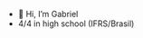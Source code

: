 - 👋 Hi, I’m Gabriel 
- 4/4 in high school (IFRS/Brasil)

<!---
prodigiousX7/prodigiousX7 is a ✨ special ✨ repository because its `README.md` (this file) appears on your GitHub profile.
You can click the Preview link to take a look at your changes.
--->

